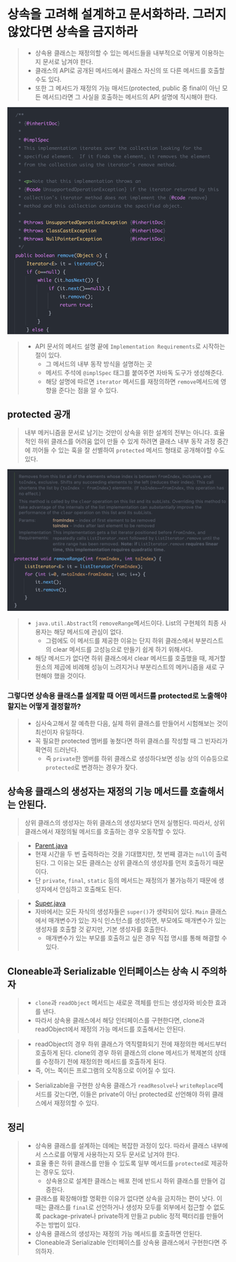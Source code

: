 # 상속을 고려해 설계하고 문서화하라. 그러지 않았다면 상속을 금지하라

> - 상속용 클래스는 재정의할 수 있는 메서드들을 내부적으로 어떻게 이용하는지 문서로 남겨야 한다.
> - 클래스의 API로 공개된 메서드에서 클래스 자신의 또 다른 메서드를 호출할 수도 있다.
> - 또한 그 메서드가 재정의 가능 매서드(protected, public 중 final이 아닌 모든 메서드)라면 그 사실을 호출하는 메서드의 API 설명에 직시해야 한다.

 
![img.png](img.png)
> - API 문서의 메서드 설명 끝에 `Implementation Requirements`로 시작하는 절이 있다.
>   - 그 메서드의 내부 동작 방식을 설명하는 곳
>   - 메서드 주석에 `@implSpec` 태그를 붙여주면 자바독 도구가 생성해준다.
>   - 해당 설명에 따르면 `iterator` 메서드를 재정의하면 `remove`메서드에 영향을 준다는 점을 알 수 있다.

## protected 공개
> 내부 메커니즘을 문서로 남기는 것만이 상속을 위한 설계의 전부는 아니다. 효율적인 하위 클래스를 어려움 없이 만들 수 있게 하려면 클래스 내부 동작 과정 중간에 끼어들 수 있는 훅을 잘 선별하여 `protected` 메서드 형태로 공개해야할 수도 있다.

![img_1.png](img_1.png)
> - `java.util.Abstract`의 `removeRange`메서드이다. List의 구현체의 최종 사용자는 해당 메서드에 관심이 없다.
>   - 그럼에도 이 메서드를 제공한 이유는 단지 하위 클래스에서 부분리스트의 clear 메서드를 고성능으로 만들기 쉽게 하기 위해서다.
> - 해당 메서드가 없다면 하위 클래스에서 clear 메서드를 호출했을 때, 제거할 원소의 제곱에 비례해 성능이 느려지거나 부분리스트의 메커니즘을 새로 구현해야 했을 것이다.

### 그렇다면 상속용 클래스를 설계할 때 어떤 메서드를 protected로 노출해야 할지는 어떻게 결정할까?
> - 심사숙고해서 잘 예측한 다음, 실제 하위 클래스를 만들어서 시험해보는 것이 최선이자 유일하다.
> - 꼭 필요한 protected 멤버를 놓쳤다면 하위 클래스를 작성할 때 그 빈자리가 확연히 드러난다.
>   - 즉 `private`한 멤버를 하위 클래스로 생성하다보면 성능 상의 이슈등으로 `protected`로 변경하는 경우가 잦다.

## 상속용 클래스의 생성자는 재정의 기능 메서드를 호출해서는 안된다.
> 상위 클래스의 생성자는 하위 클래스의 생성자보다 먼저 실행된다. 따라서, 상위 클래스에서 재정의될 메서드를 호출하는 경우 오동작할 수 있다.

> - [Parent.java](Parent.java)
> - 현재 시간을 두 번 출력하라는 것을 기대했지만, 첫 번째 결과는 `null`이 출력된다. 그 이유는 모든 클래스는 상위 클래스의 생성자를 먼저 호출하기 때문이다.
> - 단 `private`, `final`, `static` 등의 메서드는 재정의가 불가능하기 때문에 생성자에서 안심하고 호출해도 된다.

> - [Super.java](Super.java)
> - 자바에서는 모든 자식의 생성자들은 `super()`가 생략되어 있다. `Main` 클래스에서 매개변수가 있는 자식 인스턴스를 생성하면, 부모에도 매개변수가 있는 생성자를 호출할 것 같지만, 기본 생성자를 호출한다.
>   - 매개변수가 있는 부모를 호출하고 싶은 경우 직접 명시를 통해 해결할 수 있다.

## Cloneable과 Serializable 인터페이스는 상속 시 주의하자
> - `clone`과 `readObject` 메서드는 새로운 객체를 만드는 생성자와 비슷한 효과를 낸다.
> - 따라서 상속용 클래스에서 해당 인터페이스를 구현한다면, clone과 readObject에서 재정의 가능 메서드를 호출해서는 안된다.

> - readObject의 경우 하위 클래스가 역직렬화되기 전에 재정의한 메서드부터 호출하게 된다. clone의 경우 하위 클래스의 clone 메서드가 복제본의 상태를 수정하기 전에 재정의한 메서드를 호출하게 된다.
> - 즉, 어느 쪽이든 프로그램의 오작동으로 이어질 수 있다.

> - Serializable을 구현한 상속용 클래스가 `readResolve`나 `writeReplace`메서드를 갖는다면, 이들은 private이 아닌 protected로 선언해야 하위 클래스에서 재정의할 수 있다.

## 정리
> - 상속용 클래스를 설계하는 데에는 복잡한 과정이 있다. 따라서 클래스 내부에서 스스로를 어떻게 사용하는지 모두 문서로 남겨야 한다.
> - 효율 좋은 하위 클래스를 만들 수 있도록 일부 메서드를 `protected`로 제공하는 경우도 있다.
>   - 상속용으로 설계한 클래스는 배포 전에 반드시 하위 클래스를 만들어 검증한다.
> - 클래스를 확장해야할 명확한 이유가 없다면 상속을 금지하는 편이 낫다. 이 때는 클래스를 `final`로 선언하거나 생성자 모두를 외부에서 접근할 수 없도록 package-private나 private하게 만들고 public 정적 팩터리를 만들어주는 방법이 있다.
> - 상속용 클래스의 생성자는 재정의 가능 메서드를 호출하면 안된다.
> - Cloneable과 Serializable 인터페이스를 상속용 클래스에서 구현한다면 주의하자.